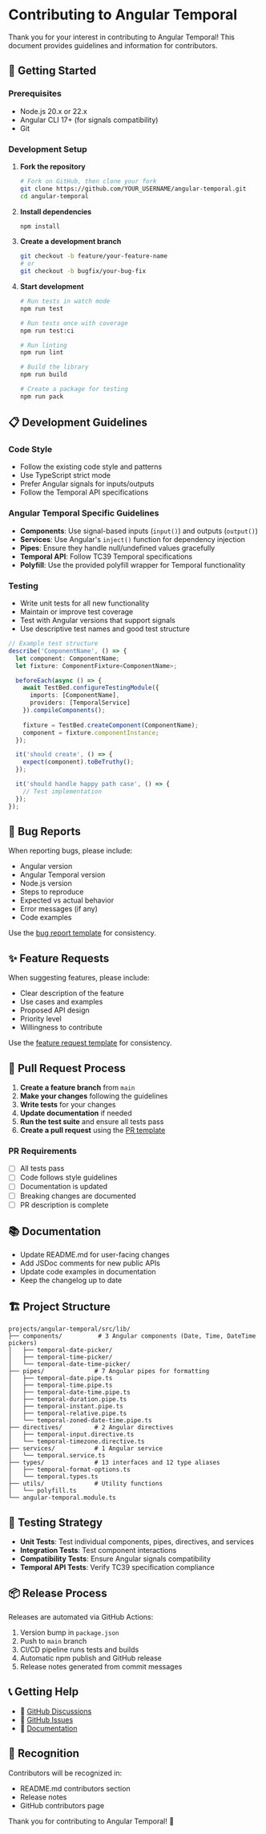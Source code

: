 # Contributing to Angular Temporal

Thank you for your interest in contributing to Angular Temporal! This document provides guidelines and information for contributors.

## 🚀 Getting Started

### Prerequisites

- Node.js 20.x or 22.x
- Angular CLI 17+ (for signals compatibility)
- Git

### Development Setup

1. **Fork the repository**
   ```bash
   # Fork on GitHub, then clone your fork
   git clone https://github.com/YOUR_USERNAME/angular-temporal.git
   cd angular-temporal
   ```

2. **Install dependencies**
   ```bash
   npm install
   ```

3. **Create a development branch**
   ```bash
   git checkout -b feature/your-feature-name
   # or
   git checkout -b bugfix/your-bug-fix
   ```

4. **Start development**
   ```bash
   # Run tests in watch mode
   npm run test
   
   # Run tests once with coverage
   npm run test:ci
   
   # Run linting
   npm run lint
   
   # Build the library
   npm run build
   
   # Create a package for testing
   npm run pack
   ```

## 📋 Development Guidelines

### Code Style

- Follow the existing code style and patterns
- Use TypeScript strict mode
- Prefer Angular signals for inputs/outputs
- Follow the Temporal API specifications

### Angular Temporal Specific Guidelines

- **Components**: Use signal-based inputs (`input()`) and outputs (`output()`)
- **Services**: Use Angular's `inject()` function for dependency injection
- **Pipes**: Ensure they handle null/undefined values gracefully
- **Temporal API**: Follow TC39 Temporal specifications
- **Polyfill**: Use the provided polyfill wrapper for Temporal functionality

### Testing

- Write unit tests for all new functionality
- Maintain or improve test coverage
- Test with Angular versions that support signals
- Use descriptive test names and good test structure

```typescript
// Example test structure
describe('ComponentName', () => {
  let component: ComponentName;
  let fixture: ComponentFixture<ComponentName>;

  beforeEach(async () => {
    await TestBed.configureTestingModule({
      imports: [ComponentName],
      providers: [TemporalService]
    }).compileComponents();
    
    fixture = TestBed.createComponent(ComponentName);
    component = fixture.componentInstance;
  });

  it('should create', () => {
    expect(component).toBeTruthy();
  });

  it('should handle happy path case', () => {
    // Test implementation
  });
});
```

## 🐛 Bug Reports

When reporting bugs, please include:

- Angular version
- Angular Temporal version
- Node.js version
- Steps to reproduce
- Expected vs actual behavior
- Error messages (if any)
- Code examples

Use the [bug report template](.github/ISSUE_TEMPLATE/bug_report.yml) for consistency.

## ✨ Feature Requests

When suggesting features, please include:

- Clear description of the feature
- Use cases and examples
- Proposed API design
- Priority level
- Willingness to contribute

Use the [feature request template](.github/ISSUE_TEMPLATE/feature_request.yml) for consistency.

## 🔄 Pull Request Process

1. **Create a feature branch** from `main`
2. **Make your changes** following the guidelines
3. **Write tests** for your changes
4. **Update documentation** if needed
5. **Run the test suite** and ensure all tests pass
6. **Create a pull request** using the [PR template](.github/pull_request_template.md)

### PR Requirements

- [ ] All tests pass
- [ ] Code follows style guidelines
- [ ] Documentation is updated
- [ ] Breaking changes are documented
- [ ] PR description is complete

## 📚 Documentation

- Update README.md for user-facing changes
- Add JSDoc comments for new public APIs
- Update code examples in documentation
- Keep the changelog up to date

## 🏗️ Project Structure

```
projects/angular-temporal/src/lib/
├── components/          # 3 Angular components (Date, Time, DateTime pickers)
│   ├── temporal-date-picker/
│   ├── temporal-time-picker/
│   └── temporal-date-time-picker/
├── pipes/              # 7 Angular pipes for formatting
│   ├── temporal-date.pipe.ts
│   ├── temporal-time.pipe.ts
│   ├── temporal-date-time.pipe.ts
│   ├── temporal-duration.pipe.ts
│   ├── temporal-instant.pipe.ts
│   ├── temporal-relative.pipe.ts
│   └── temporal-zoned-date-time.pipe.ts
├── directives/         # 2 Angular directives
│   ├── temporal-input.directive.ts
│   └── temporal-timezone.directive.ts
├── services/           # 1 Angular service
│   └── temporal.service.ts
├── types/              # 13 interfaces and 12 type aliases
│   ├── temporal-format-options.ts
│   └── temporal.types.ts
├── utils/              # Utility functions
│   └── polyfill.ts
└── angular-temporal.module.ts
```

## 🧪 Testing Strategy

- **Unit Tests**: Test individual components, pipes, directives, and services
- **Integration Tests**: Test component interactions
- **Compatibility Tests**: Ensure Angular signals compatibility
- **Temporal API Tests**: Verify TC39 specification compliance

## 📦 Release Process

Releases are automated via GitHub Actions:

1. Version bump in `package.json`
2. Push to `main` branch
3. CI/CD pipeline runs tests and builds
4. Automatic npm publish and GitHub release
5. Release notes generated from commit messages

## 📞 Getting Help

- 💬 [GitHub Discussions](https://github.com/the-code-haven/angular-temporal/discussions)
- 🐛 [GitHub Issues](https://github.com/the-code-haven/angular-temporal/issues)
- 📖 [Documentation](https://github.com/the-code-haven/angular-temporal#readme)

## 🎉 Recognition

Contributors will be recognized in:
- README.md contributors section
- Release notes
- GitHub contributors page

Thank you for contributing to Angular Temporal! 🚀
